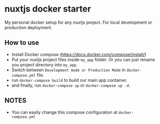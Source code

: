 # nuxtjs docker starter
My personal docker setup for any nuxtjs project. For local development or production deployment.

## How to use
- Install Docker compose (https://docs.docker.com/compose/install/)
- Put your nuxtjs project files inside `my_app` folder. Or you can just rename you project directory into `my_app`.
- Switch between `Development mode or Production Mode` in `docker-compose.yml` file.
- run `docker-compose build` to build our main app container.
- and finally, run `docker-compose up` or `docker-compose up -d`.

## NOTES
- You can easily change this compose configuration at `docker-compose.yml`